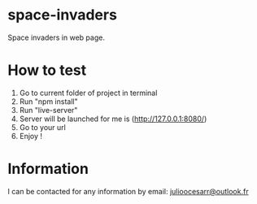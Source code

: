 # space-invaders

Space invaders in web page.

# How to test

1. Go to current folder of project in terminal
2. Run "npm install"
3. Run "live-server"
3. Server will be launched for me is (http://127.0.0.1:8080/)
4. Go to your url
5. Enjoy !

# Information

I can be contacted for any information by email: julioocesarr@outlook.fr
